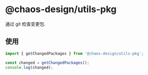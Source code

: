 # @chaos-design/utils-pkg

通过 git 检查变更包.

## 使用

```ts
import { getChangedPackages } from '@chaos-design/utils-pkg';

const changed = getChangedPackages();
console.log(changed);
```
